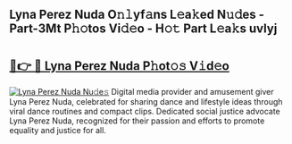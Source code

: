 ## Lyna Perez Nuda O𝚗𝚕yf𝚊ns L𝚎a𝚔ed N𝚞𝚍es - Part-3Mt P𝚑𝚘tos Vi𝚍𝚎o - H𝚘𝚝 Part L𝚎a𝚔s uvIyj

# <h2><a href="http://kfdl4x.oniu.top/?m=Lyna+Perez+Nuda">🔗👉 🔴 Lyna Perez Nuda P𝚑ot𝚘𝚜 V𝚒d𝚎o</a></h2>

[![Lyna Perez Nuda Nu𝚍e𝚜](https://i.imgur.com/0qMVB7G.gif)](http://kfdl4x.oniu.top/?m=Lyna+Perez+Nuda)
Digital media provider and amusement giver Lyna Perez Nuda, celebrated for sharing dance and lifestyle ideas through viral dance routines and compact clips. Dedicated social justice advocate Lyna Perez Nuda, recognized for their passion and efforts to promote equality and justice for all.  
